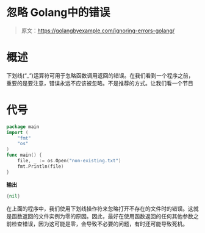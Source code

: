 # 忽略 Golang中的错误

> 原文：<https://golangbyexample.com/ignoring-errors-golang/>

# **概述**

下划线(“_”)运算符可用于忽略函数调用返回的错误。在我们看到一个程序之前，重要的是要注意，错误永远不应该被忽略。不是推荐的方式。让我们看一个节目

# **代号**

```go
package main
import (
    "fmt"
    "os"
)
func main() {
    file, _ := os.Open("non-existing.txt")
    fmt.Println(file)
}
```

**输出**

```go
{nil}
```

在上面的程序中，我们使用下划线操作符来忽略打开不存在的文件时的错误。这就是函数返回的文件实例为零的原因。因此，最好在使用函数返回的任何其他参数之前检查错误，因为这可能是零，会导致不必要的问题，有时还可能导致死机。